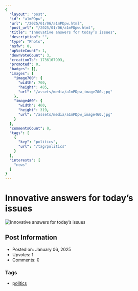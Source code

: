 ```yaml
---
{
  "layout": "post",
  "id": "a1mPDpw",
  "url": "/2025/01/06/a1mPDpw.html",
  "post_url": "/2025/01/06/a1mPDpw.html",
  "title": "Innovative answers for today’s issues",
  "description": "",
  "type": "Photo",
  "nsfw": 0,
  "upVoteCount": 1,
  "downVoteCount": 3,
  "creationTs": 1736167993,
  "promoted": 0,
  "badges": [],
  "images": {
    "image700": {
      "width": 700,
      "height": 485,
      "url": "/assets/media/a1mPDpw_image700.jpg"
    },
    "image460": {
      "width": 460,
      "height": 319,
      "url": "/assets/media/a1mPDpw_image460.jpg"
    }
  },
  "commentsCount": 0,
  "tags": [
    {
      "key": "politics",
      "url": "/tag/politics"
    }
  ],
  "interests": [
    "news"
  ]
}
---
```


# Innovative answers for today’s issues

![Innovative answers for today’s issues](/assets/media/a1mPDpw_image700.jpg)

## Post Information

- Posted on: January 06, 2025
- Upvotes: 1
- Comments: 0

### Tags

- [politics](/tag/politics)
